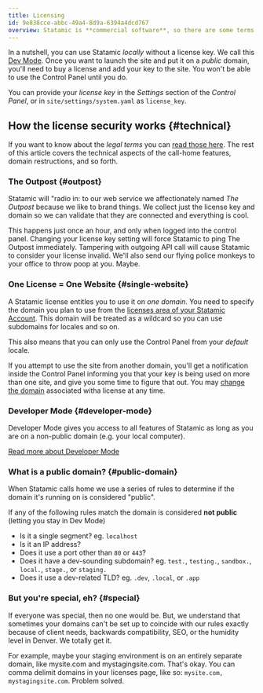```yaml
---
title: Licensing
id: 9e838cce-abbc-49a4-8d9a-6394a4dcd767
overview: Statamic is **commercial software**, so there are some terms of use rules to go over so you can be a kind, good-hearted person and help us continue to grow and support Statamic for millenia to come.
---
```


In a nutshell, you can use Statamic _locally_ without a license key. We call this [Dev Mode][dev-mode]. Once you want to launch the site and put it on a _public_ domain, you'll need to buy a license and add your key to the site. You won't be able to use the Control Panel until you do.

You can provide your *license key* in the _Settings_ section of the _Control Panel_, or in `site/settings/system.yaml` as `license_key`.

## How the license security works {#technical}

If you want to know about the _legal terms_ you can [read those here][terms].
The rest of this article covers the technical aspects of the call-home features, domain restructions, and so forth.

### The Outpost {#outpost}

Statamic will "radio in: to our web service we affectionately named _The Outpost_ because we like to brand things. We collect just the license key and domain so we can validate that they are connected and everything is cool.

This happens just once an hour, and only when logged into the control panel. Changing your license key setting will force Statamic to ping The Outpost immediately. Tampering with outgoing API call will cause Statamic to consider your license invalid. We'll also send our flying police monkeys to your office to throw poop at you. Maybe.

### One License = One Website {#single-website}

A Statamic license entitles you to use it on _one domain_. You need to specify the domain you plan to use from the [licenses area of your Statamic Account][account]. This domain will be treated as a wildcard so you can use subdomains for locales and so on.

This also means that you can only use the Control Panel from your _default_ locale.

If you attempt to use the site from another domain, you'll get a notification inside the Control Panel informing you that your key is being used on more than one site, and give you some time to figure that out. You may [change the domain][account] associated witha license at any time.

### Developer Mode {#developer-mode}

Developer Mode gives you access to all features of Statamic as long as you are on a non-public domain (e.g. your local computer).

[Read more about Developer Mode][dev-mode]

### What is a public domain? {#public-domain}

When Statamic calls home we use a series of rules to determine if the domain it's running on is considered "public".

If any of the following rules match the domain is considered **not public** (letting you stay in Dev Mode)

- Is it a single segment? eg. `localhost`
- Is it an IP address?
- Does it use a port other than `80` or `443`?
- Does it have a dev-sounding subdomain? eg. `test.`, `testing.`, `sandbox.`, `local.`, `stage.`, or `staging.`
- Does it use a dev-related TLD? eg. `.dev`, `.local`, or `.app`

### But you're special, eh? {#special}

If everyone was special, then no one would be. But, we understand that sometimes your domains can't be set up to coincide with our rules exactly because of client needs, backwards compatibility, SEO, or the humidity level in Denver. We totally get it.

For example, maybe your staging environment is on an entirely separate domain, like mysite.com and mystagingsite.com. That's okay. You can comma delimit domains in your licenses page, like so: `mysite.com, mystagingsite.com`. Problem solved.

[dev-mode]: /knowledge-base/developer-mode
[terms]: https://statamic.com/terms
[account]: https://account.statamic.com/licenses
